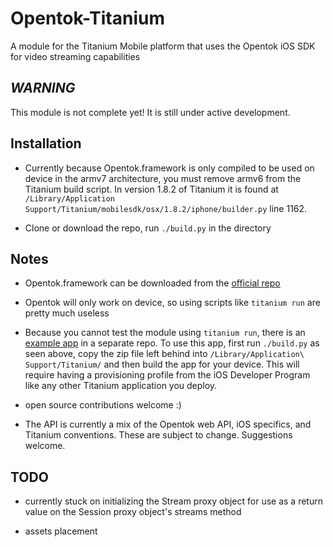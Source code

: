 Opentok-Titanium
================
A module for the Titanium Mobile platform that uses the Opentok iOS SDK for video streaming capabilities


*WARNING*
---------
This module is not complete yet! It is still under active development.


Installation
------------
*  Currently because Opentok.framework is only compiled to be used on device in the armv7 architecture,
   you must remove armv6 from the Titanium build script. In version 1.8.2 of Titanium it is found at 
   `/Library/Application Support/Titanium/mobilesdk/osx/1.8.2/iphone/builder.py` line 1162.

*  Clone or download the repo, run `./build.py` in the directory


Notes
-----
*  Opentok.framework can be downloaded from the [official repo](https://github.com/opentok/opentok-ios-sdk)

*  Opentok will only work on device, so using scripts like `titanium run` are pretty much useless

*  Because you cannot test the module using `titanium run`, there is an [example app](https://github.com/aoberoi/OpentokHelloWorld-Titanium)
   in a separate repo. To use this app, first run `./build.py` as seen above, copy the zip file left behind into 
   `/Library/Application\ Support/Titanium/` and then build the app for your device. This will require having
   a provisioning profile from the iOS Developer Program like any other Titanium application you deploy.
   
*  open source contributions welcome :)

*  The API is currently a mix of the Opentok web API, iOS specifics, and Titanium conventions. These are subject
   to change. Suggestions welcome.


TODO
----
*  currently stuck on initializing the Stream proxy object for use as a return value on the Session proxy object's
   streams method

*  assets placement

